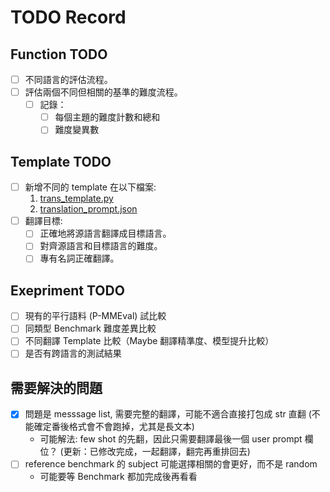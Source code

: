 # TODO Record

## Function TODO
- [ ] 不同語言的評估流程。
- [ ] 評估兩個不同但相關的基準的難度流程。
    - [ ] 記錄：
        - [ ] 每個主題的難度計數和總和
        - [ ] 難度變異數

## Template TODO
- [ ] 新增不同的 template 在以下檔案:
    1. [trans_template.py](../src/BenchWeaver/eval/template/trans/trans_template.py)
    2. [translation_prompt.json](..//prompt/translation_prompt.json)
- [ ] 翻譯目標:
    - [ ] 正確地將源語言翻譯成目標語言。
    - [ ] 對齊源語言和目標語言的難度。
    - [ ] 專有名詞正確翻譯。

## Exepriment TODO
- [ ] 現有的平行語料 (P-MMEval) 試比較
- [ ] 同類型 Benchmark 難度差異比較
- [ ] 不同翻譯 Template 比較（Maybe 翻譯精準度、模型提升比較）
- [ ] 是否有跨語言的測試結果

## 需要解決的問題
- [X] 問題是 messsage list, 需要完整的翻譯，可能不適合直接打包成 str 直翻 (不能確定番後格式會不會跑掉，尤其是長文本)
    - 可能解法: few shot 的先翻，因此只需要翻譯最後一個 user prompt 欄位？ (更新：已修改完成，一起翻譯，翻完再重排回去)
- [ ] reference benchmark 的 subject 可能選擇相關的會更好，而不是 random
    - 可能要等 Benchmark 都加完成後再看看